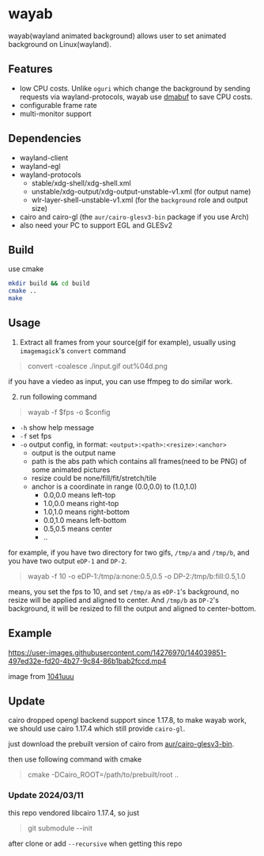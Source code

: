 # wayab

wayab(wayland animated background) allows user to set animated background on Linux(wayland).


## Features

- low CPU costs. Unlike `oguri` which change the background by sending requests via wayland-protocols, wayab use [dmabuf](https://wayland-book.com/surfaces/dmabuf.html) to save CPU costs.
- configurable frame rate
- multi-monitor support

## Dependencies

- wayland-client
- wayland-egl
- wayland-protocols
  - stable/xdg-shell/xdg-shell.xml
  - unstable/xdg-output/xdg-output-unstable-v1.xml (for output name)
  - wlr-layer-shell-unstable-v1.xml (for the `background` role and output size)
- cairo and cairo-gl (the `aur/cairo-glesv3-bin` package if you use Arch)
- also need your PC to support EGL and GLESv2

## Build

use cmake

```bash
mkdir build && cd build
cmake ..
make
```

## Usage

1. Extract all frames from your source(gif for example), usually using `imagemagick`'s `convert` command

> convert -coalesce ./input.gif out%04d.png

if you have a viedeo as input, you can use ffmpeg to do similar work.

2. run following command

> wayab -f $fps -o $config

- `-h` show help message 
- `-f` set fps
- `-o` output config, in format: `<output>:<path>:<resize>:<anchor>`
  - output is the output name
  - path is the abs path which contains all frames(need to be PNG) of some animated pictures
  - resize could be none/fill/fit/stretch/tile
  - anchor is a coordinate in range (0.0,0.0) to (1.0,1.0)
    - 0.0,0.0 means left-top
    - 1.0,0.0 means right-top
    - 1.0,1.0 means right-bottom
    - 0.0,1.0 means left-bottom
    - 0.5,0.5 means center
    - ..

for example, if you have two directory for two gifs, `/tmp/a` and `/tmp/b`, and you have two output `eDP-1` and `DP-2`.

> wayab -f 10 -o eDP-1:/tmp/a:none:0.5,0.5 -o DP-2:/tmp/b:fill:0.5,1.0

means, you set the fps to 10, and set `/tmp/a` as `eDP-1`'s background, no resize will be applied and aligned to center. And `/tmp/b` as `DP-2`'s background, it will be resized to fill the output and aligned to center-bottom.


## Example


https://user-images.githubusercontent.com/14276970/144039851-497ed32e-fd20-4b27-9c84-86b1bab2fccd.mp4

image from [1041uuu](https://1041uuu.tumblr.com/page/3)


## Update

cairo dropped opengl backend support since 1.17.8, to make wayab work, we should use cairo 1.17.4 which still provide `cairo-gl`.

just download the prebuilt version of cairo from [aur/cairo-glesv3-bin](https://webreflection.github.io/aur/cairo-glesv2-bin-x86_64-1.17.4.tar.gz).

then use following command with cmake

> cmake -DCairo_ROOT=/path/to/prebuilt/root ..

### Update 2024/03/11

this repo vendored libcairo 1.17.4, so just

> git submodule --init

after clone or add `--recursive` when getting this repo